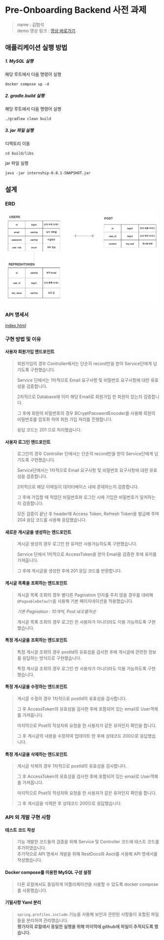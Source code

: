 # Pre-Onboarding Backend 사전 과제
>name : 김범석  
>demo 영상 링크 : [영상 바로가기](https://youtu.be/6Hn77CKswpY)

## 애플리케이션 실행 방법

##### 1. MySQL 실행 

해당 루트에서 다음 명령어 실행 

```shell	
docker compose up -d 
```



##### 2. gradle.build 실행

해당 루트에서 다음 명령어 실행 

```shell
./gradlew clean build
```



##### 3. jar 파일 실행 

디렉토리 이동 

```shell
cd build/libs
```

jar 파일 실행 

```shell
java -jar internship-0.0.1-SNAPSHOT.jar
```



## 설계

### ERD

![image-20230813131534969](images/ERD.png)

### API 명세서
[index.html](src%2Fmain%2Fresources%2Fstatic%2Fdocs%2Findex.html)

### 구현 방법 및 이유

#### 사용자 회원가입 엔드포인트

> 회원가입의 경우 Controller에서는 단순히 record만을 받아 Service단에게 넘기도록 구현했습니다.
>
> Service 단에서는 1차적으로 Email 요구사항 및 비밀번호 요구사항에 대한 유효성을 검증합니다. 
>
> 2차적으로 Database에 이미 해당 Email로 회원가입 한 회원이 있는지 검증합니다.
>
> 그 후에 회원의 비밀번호의 경우 BCryptPasswordEncoder를 사용해 회원의 비밀번호를 암호화 하여 회원 가입 처리를 진행합니다.
>
> 응답 코드는 201 으로 처리했습니다.

#### 사용자 로그인 엔드포인트

> 로그인의 경우 Controller 단에서는 단순히 record만을 받아 Service단에게 넘기도록 구현했습니다.
>
> Service단에서는 1차적으로 Email 요구사항 및 비밀번호 요구사항에 대한 유효성을 검증합니다. 
>
> 2차적으로 해당 이메일이 데이터베이스 내에 존재하는지 검증합니다. 
>
> 그 후에 가입할 때 적었던 비밀번호와 로그인 시에 기입한 비밀번호가 일치하는 지 검증합니다. 
>
> 모든 검증이 끝난 후 header에 Access Token, Refresh Token을 발급해 주며 204 응답 코드를 사용해 응답했습니다.

#### 새로운 게시글을 생성하는 엔드포인트

> 게시글 생성의 경우 로그인 한 유저만 사용가능하도록 구현했습니다. 
>
> Service 단에서 1차적으로 AccessToken을 받아 Email을 검증한 후에 유저를 가져옵니다.
>
> 그 후에 게시글을 생성한 후에 201 응답 코드를 반환합니다.

#### 게시글 목록을 조회하는 엔드포인트

> 게시글 목록 조회의 경우 별다른 Pagination 인자를 주지 않을 경우를 대비해 `@PageableDefault`을 사용해 기본 페이지네이션을 적용했습니다.
>
> *기본 Pagination : 10개씩, Post id오름차순*
>
> 게시글 목록 조회의 경우 로그인 한 사용자가 아니더라도 이용 가능하도록 구현했습니다. 

#### 특정 게시글을 조회하는 엔드포인트

> 특정 게시글 조회의 경우 postId의 유효성을 검사한 후에 게시글에 관련한 정보를 응답하는 방식으로 구현했습니다.
>
> 특정 게시글 조회의 경우 로그인 한 사용자가 아니더라도 이용 가능하도록 구현했습니다.

#### 특정 게시글을 수정하는 엔드포인트

> 게시글 수정의 경우 1차적으로 postId의 유효성을 검사합니다. 
>
> 그 후 AccessToken의 유효성을 검사한 후에 포함되어 있는 email로 User객체를 가져옵니다.
>
> 마지막으로 Post의 작성자와 요청을 한 사용자가 같은 유저인지 확인을 합니다. 
>
> 그 후 게시글의 내용을 수정하여 업데이트 한 후에 상태코드 200으로 응답했습니다.

#### 특정 게시글을 삭제하는 엔드포인트

> 게시글 삭제의 경우 1차적으로 postId의 유효성을 검사합니다. 
>
> 그 후 AccessToken의 유효성을 검사한 후에 포함되어 있는 email로 User객체를 가져옵니다.
>
> 마지막으로 Post의 작성자와 요청을 한 사용자가 같은 유저인지 확인을 합니다. 
>
> 그 후 게시글을 삭제한 후 상태코드 200으로 응답했습니다.

### API 외 개발 구현 사항 
#### 테스트 코드 작성
> 기능 개발한 코드들의 검증을 위해 Service 및 Controller 코드에 테스트 코드를 추가하였습니다.  
추가적으로 API 명세서 개발을 위해 RestDocs와 Ascii를 사용해 API 명세서를 작성했습니다.

#### Docker compose를 이용한 MySQL 구성 설정 
> 다른 로컬에서도 동일하게 어플리케이션을 사용할 수 있도록 docker compose를 사용했습니다. 

#### 기밀사항 Yaml 분리
> `spring.profiles.include` 기능을 사용해 보안과 관련된 사항들이 포함된 파일들을 분리하여 관리했습니다.  
> **평가자의 로컬에서 동일한 실행을 위해 마지막에 github에 파일이 추적되도록 했습니다.**

